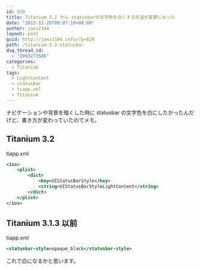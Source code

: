 ```yaml
---
id: 820
title: Titanium 3.2 から statusbarの文字色を白くする方法が変更になった
date: "2013-12-26T09:07:10+00:00"
author: jaxx2104
layout: post
guid: http://jaxx2104.info/?p=820
path: /titanium-3-2-statusbar
dsq_thread_id:
  - "2093273586"
categories:
  - Titanium
tags:
  - LightContent
  - statusbar
  - tiapp.xml
  - Titanium
---
```


ナビゲーションや背景を暗くした時に statusbar の文字色を白にしたかったんだけど、書き方が変わっていたのでメモ。

## Titanium 3.2

tiapp.xml

```xml
<ios>
    <plist>
        <dict>
            <key>UIStatusBarStyle</key>
            <string>UIStatusBarStyleLightContent</string>
        </dict>
    </plist>
</ios>
```

<!--more-->

## Titanium 3.1.3 以前

tiapp.xml

```xml
<statusbar-style>opaque_black</statusbar-style>
```

これで白になるかと思います。
